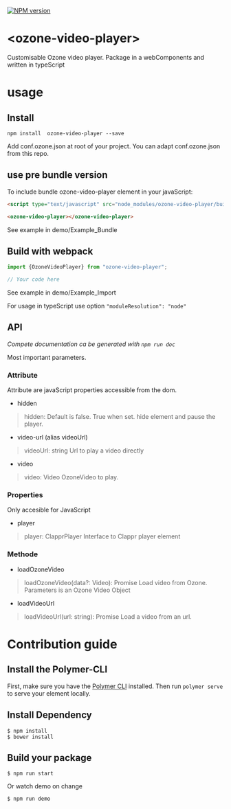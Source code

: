 [![NPM version][npm-image]][npm-url]

# \<ozone-video-player\>

Customisable Ozone video player. Package in a webComponents and written in typeScript

# usage

## Install

```
npm install  ozone-video-player --save
```

Add conf.ozone.json at root of your project. You can adapt conf.ozone.json from this repo.

## use pre bundle version

To include bundle ozone-video-player element in your javaScript:

```html
<script type="text/javascript" src="node_modules/ozone-video-player/build/index.js"></script>

<ozone-video-player></ozone-video-player>
```


See example in demo/Example_Bundle

## Build with webpack

```javaScript
import {OzoneVideoPlayer} from "ozone-video-player";

// Your code here

```

See example in demo/Example_Import

For usage in typeScript use option `"moduleResolution": "node"`

## API

*Compete documentation ca be generated with `npm run doc`*

Most important parameters.

### Attribute
Attribute are javaScript properties accessible from the dom.

* hidden

> hidden: Default is false. True when set.
> hide element and pause the player.

* video-url (alias videoUrl)

> videoUrl: string
> Url to play a video directly

* video

> video: Video
> OzoneVideo to play.

### Properties

Only accesible for JavaScript

* player

> player: ClapprPlayer
> Interface to Clappr player element


### Methode

* loadOzoneVideo

> loadOzoneVideo(data?: Video): Promise<void>
> Load video from Ozone.
> Parameters is an Ozone Video Object

* loadVideoUrl
> loadVideoUrl(url: string): Promise<void>
> Load a video from an url.


# Contribution guide

## Install the Polymer-CLI

First, make sure you have the [Polymer CLI](https://www.npmjs.com/package/polymer-cli) installed. Then run `polymer serve` to serve your element locally.

## Install Dependency

```
$ npm install
$ bower install
```

## Build your package

```
$ npm run start
```
Or watch demo on change
```
$ npm run demo
```

[npm-image]: https://badge.fury.io/js/ozone-video-player.svg
[npm-url]: https://npmjs.org/package/ozone-video-player